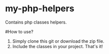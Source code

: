# my-php-helpers
Contains php classes helpers.

#How to use?
1. Simply clone this git or download the zip file.
2. Include the classes in your project. That's it!
